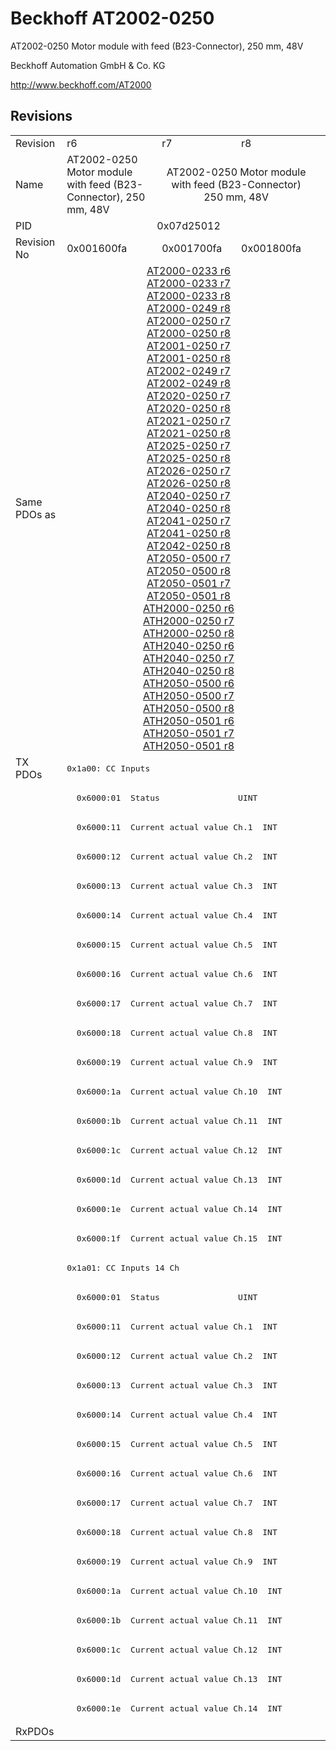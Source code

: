 # Beckhoff AT2002-0250

AT2002-0250 Motor module with feed (B23-Connector), 250 mm, 48V

Beckhoff Automation GmbH & Co. KG

http://www.beckhoff.com/AT2000

## Revisions
<table>
<tr>
<td>Revision</td>
<td>r6</td>
<td>r7</td>
<td>r8</td>
</tr>
<tr>
<td>Name</td>
<td>AT2002-0250 Motor module with feed (B23-Connector), 250 mm, 48V</td>
<td colspan=2 align="center">AT2002-0250 Motor module with feed (B23-Connector) 250 mm, 48V</td>
</tr>
<tr>
<td>PID</td>
<td colspan=3 align="center">0x07d25012</td>
</tr>
<tr>
<td>Revision No</td>
<td>0x001600fa</td>
<td>0x001700fa</td>
<td>0x001800fa</td>
</tr>
<tr>
<td>Same PDOs as</td>
<td colspan=3 align="center"><a href="AT2000-0233.md">AT2000-0233 r6</a><br/><a href="AT2000-0233.md">AT2000-0233 r7</a><br/><a href="AT2000-0233.md">AT2000-0233 r8</a><br/><a href="AT2000-0249.md">AT2000-0249 r8</a><br/><a href="AT2000-0250.md">AT2000-0250 r7</a><br/><a href="AT2000-0250.md">AT2000-0250 r8</a><br/><a href="AT2001-0250.md">AT2001-0250 r7</a><br/><a href="AT2001-0250.md">AT2001-0250 r8</a><br/><a href="AT2002-0249.md">AT2002-0249 r7</a><br/><a href="AT2002-0249.md">AT2002-0249 r8</a><br/><a href="AT2020-0250.md">AT2020-0250 r7</a><br/><a href="AT2020-0250.md">AT2020-0250 r8</a><br/><a href="AT2021-0250.md">AT2021-0250 r7</a><br/><a href="AT2021-0250.md">AT2021-0250 r8</a><br/><a href="AT2025-0250.md">AT2025-0250 r7</a><br/><a href="AT2025-0250.md">AT2025-0250 r8</a><br/><a href="AT2026-0250.md">AT2026-0250 r7</a><br/><a href="AT2026-0250.md">AT2026-0250 r8</a><br/><a href="AT2040-0250.md">AT2040-0250 r7</a><br/><a href="AT2040-0250.md">AT2040-0250 r8</a><br/><a href="AT2041-0250.md">AT2041-0250 r7</a><br/><a href="AT2041-0250.md">AT2041-0250 r8</a><br/><a href="AT2042-0250.md">AT2042-0250 r8</a><br/><a href="AT2050-0500.md">AT2050-0500 r7</a><br/><a href="AT2050-0500.md">AT2050-0500 r8</a><br/><a href="AT2050-0501.md">AT2050-0501 r7</a><br/><a href="AT2050-0501.md">AT2050-0501 r8</a><br/><a href="ATH2000-0250.md">ATH2000-0250 r6</a><br/><a href="ATH2000-0250.md">ATH2000-0250 r7</a><br/><a href="ATH2000-0250.md">ATH2000-0250 r8</a><br/><a href="ATH2040-0250.md">ATH2040-0250 r6</a><br/><a href="ATH2040-0250.md">ATH2040-0250 r7</a><br/><a href="ATH2040-0250.md">ATH2040-0250 r8</a><br/><a href="ATH2050-0500.md">ATH2050-0500 r6</a><br/><a href="ATH2050-0500.md">ATH2050-0500 r7</a><br/><a href="ATH2050-0500.md">ATH2050-0500 r8</a><br/><a href="ATH2050-0501.md">ATH2050-0501 r6</a><br/><a href="ATH2050-0501.md">ATH2050-0501 r7</a><br/><a href="ATH2050-0501.md">ATH2050-0501 r8</a></td>
</tr>
<tr>
<td rowspan=33 valign=top>TX PDOs</td>
<td colspan=3 align="left"><pre>0x1a00: CC Inputs</pre></td>
<td></td>
</tr>
<tr>
<td colspan=3 align="left"><pre>  0x6000:01  Status                UINT</pre></td>
</tr>
<tr>
<td colspan=3 align="left"><pre>  0x6000:11  Current actual value Ch.1  INT</pre></td>
</tr>
<tr>
<td colspan=3 align="left"><pre>  0x6000:12  Current actual value Ch.2  INT</pre></td>
</tr>
<tr>
<td colspan=3 align="left"><pre>  0x6000:13  Current actual value Ch.3  INT</pre></td>
</tr>
<tr>
<td colspan=3 align="left"><pre>  0x6000:14  Current actual value Ch.4  INT</pre></td>
</tr>
<tr>
<td colspan=3 align="left"><pre>  0x6000:15  Current actual value Ch.5  INT</pre></td>
</tr>
<tr>
<td colspan=3 align="left"><pre>  0x6000:16  Current actual value Ch.6  INT</pre></td>
</tr>
<tr>
<td colspan=3 align="left"><pre>  0x6000:17  Current actual value Ch.7  INT</pre></td>
</tr>
<tr>
<td colspan=3 align="left"><pre>  0x6000:18  Current actual value Ch.8  INT</pre></td>
</tr>
<tr>
<td colspan=3 align="left"><pre>  0x6000:19  Current actual value Ch.9  INT</pre></td>
</tr>
<tr>
<td colspan=3 align="left"><pre>  0x6000:1a  Current actual value Ch.10  INT</pre></td>
</tr>
<tr>
<td colspan=3 align="left"><pre>  0x6000:1b  Current actual value Ch.11  INT</pre></td>
</tr>
<tr>
<td colspan=3 align="left"><pre>  0x6000:1c  Current actual value Ch.12  INT</pre></td>
</tr>
<tr>
<td colspan=3 align="left"><pre>  0x6000:1d  Current actual value Ch.13  INT</pre></td>
</tr>
<tr>
<td colspan=3 align="left"><pre>  0x6000:1e  Current actual value Ch.14  INT</pre></td>
</tr>
<tr>
<td colspan=3 align="left"><pre>  0x6000:1f  Current actual value Ch.15  INT</pre></td>
</tr>
<tr>
<td colspan=3 align="left"><pre>0x1a01: CC Inputs 14 Ch</pre></td>
</tr>
<tr>
<td colspan=3 align="left"><pre>  0x6000:01  Status                UINT</pre></td>
</tr>
<tr>
<td colspan=3 align="left"><pre>  0x6000:11  Current actual value Ch.1  INT</pre></td>
</tr>
<tr>
<td colspan=3 align="left"><pre>  0x6000:12  Current actual value Ch.2  INT</pre></td>
</tr>
<tr>
<td colspan=3 align="left"><pre>  0x6000:13  Current actual value Ch.3  INT</pre></td>
</tr>
<tr>
<td colspan=3 align="left"><pre>  0x6000:14  Current actual value Ch.4  INT</pre></td>
</tr>
<tr>
<td colspan=3 align="left"><pre>  0x6000:15  Current actual value Ch.5  INT</pre></td>
</tr>
<tr>
<td colspan=3 align="left"><pre>  0x6000:16  Current actual value Ch.6  INT</pre></td>
</tr>
<tr>
<td colspan=3 align="left"><pre>  0x6000:17  Current actual value Ch.7  INT</pre></td>
</tr>
<tr>
<td colspan=3 align="left"><pre>  0x6000:18  Current actual value Ch.8  INT</pre></td>
</tr>
<tr>
<td colspan=3 align="left"><pre>  0x6000:19  Current actual value Ch.9  INT</pre></td>
</tr>
<tr>
<td colspan=3 align="left"><pre>  0x6000:1a  Current actual value Ch.10  INT</pre></td>
</tr>
<tr>
<td colspan=3 align="left"><pre>  0x6000:1b  Current actual value Ch.11  INT</pre></td>
</tr>
<tr>
<td colspan=3 align="left"><pre>  0x6000:1c  Current actual value Ch.12  INT</pre></td>
</tr>
<tr>
<td colspan=3 align="left"><pre>  0x6000:1d  Current actual value Ch.13  INT</pre></td>
</tr>
<tr>
<td colspan=3 align="left"><pre>  0x6000:1e  Current actual value Ch.14  INT</pre></td>
</tr>
<tr>
<td>RxPDOs</td>
<td colspan=3 align="left"></td>
</tr>
</table>
